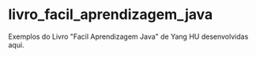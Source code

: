 # livro_facil_aprendizagem_java
 Exemplos do Livro "Facil Aprendizagem Java" de Yang HU desenvolvidas aqui.
